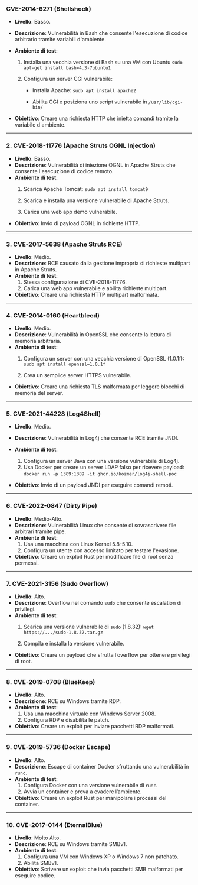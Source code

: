 ### **CVE-2014-6271 (Shellshock)**
- **Livello**: Basso.
- **Descrizione**: Vulnerabilità in Bash che consente l'esecuzione di codice arbitrario tramite variabili d'ambiente.
- **Ambiente di test**:
    1. Installa una vecchia versione di Bash su una VM con Ubuntu
       `sudo apt-get install bash=4.3-7ubuntu1`
        
    2. Configura un server CGI vulnerabile:
        - Installa Apache:
          `sudo apt install apache2`
            
        - Abilita CGI e posiziona uno script vulnerabile in `/usr/lib/cgi-bin/`
          
- **Obiettivo**: Creare una richiesta HTTP che inietta comandi tramite la variabile d'ambiente.

---
### **2. CVE-2018-11776 (Apache Struts OGNL Injection)**
- **Livello**: Basso.
- **Descrizione**: Vulnerabilità di iniezione OGNL in Apache Struts che consente l'esecuzione di codice remoto.
- **Ambiente di test**:
    1. Scarica Apache Tomcat:
       `sudo apt install tomcat9`
        
    2. Scarica e installa una versione vulnerabile di Apache Struts.
    3. Carica una web app demo vulnerabile.
- **Obiettivo**: Invio di payload OGNL in richieste HTTP.

---
### **3. CVE-2017-5638 (Apache Struts RCE)**
- **Livello**: Medio.
- **Descrizione**: RCE causato dalla gestione impropria di richieste multipart in Apache Struts.
- **Ambiente di test**:
    1. Stessa configurazione di CVE-2018-11776.
    2. Carica una web app vulnerabile e abilita richieste multipart.
- **Obiettivo**: Creare una richiesta HTTP multipart malformata.

---
### **4. CVE-2014-0160 (Heartbleed)**
- **Livello**: Medio.
- **Descrizione**: Vulnerabilità in OpenSSL che consente la lettura di memoria arbitraria.
- **Ambiente di test**:
    1. Configura un server con una vecchia versione di OpenSSL (1.0.1f):
       `sudo apt install openssl=1.0.1f`
        
    2. Crea un semplice server HTTPS vulnerabile.
- **Obiettivo**: Creare una richiesta TLS malformata per leggere blocchi di memoria del server.

---
### **5. CVE-2021-44228 (Log4Shell)**
- **Livello**: Medio.
- **Descrizione**: Vulnerabilità in Log4j che consente RCE tramite JNDI.
- **Ambiente di test**:
    1. Configura un server Java con una versione vulnerabile di Log4j.
    2. Usa Docker per creare un server LDAP falso per ricevere payload:
       `docker run -p 1389:1389 -it ghcr.io/kozmer/log4j-shell-poc`
        
- **Obiettivo**: Invio di un payload JNDI per eseguire comandi remoti.

---
### **6. CVE-2022-0847 (Dirty Pipe)**
- **Livello**: Medio-Alto.
- **Descrizione**: Vulnerabilità Linux che consente di sovrascrivere file arbitrari tramite pipe.
- **Ambiente di test**:
    1. Usa una macchina con Linux Kernel 5.8-5.10.
    2. Configura un utente con accesso limitato per testare l'evasione.
- **Obiettivo**: Creare un exploit Rust per modificare file di root senza permessi.

---
### **7. CVE-2021-3156 (Sudo Overflow)**
- **Livello**: Alto.
- **Descrizione**: Overflow nel comando `sudo` che consente escalation di privilegi.
- **Ambiente di test**:
    1. Scarica una versione vulnerabile di `sudo` (1.8.32):
        `wget https://.../sudo-1.8.32.tar.gz`
        
    2. Compila e installa la versione vulnerabile.
- **Obiettivo**: Creare un payload che sfrutta l’overflow per ottenere privilegi di root.

---
### **8. CVE-2019-0708 (BlueKeep)**
- **Livello**: Alto.
- **Descrizione**: RCE su Windows tramite RDP.
- **Ambiente di test**:
    1. Usa una macchina virtuale con Windows Server 2008.
    2. Configura RDP e disabilita le patch.
- **Obiettivo**: Creare un exploit per inviare pacchetti RDP malformati.

---
### **9. CVE-2019-5736 (Docker Escape)**
- **Livello**: Alto.
- **Descrizione**: Escape di container Docker sfruttando una vulnerabilità in `runc`.
- **Ambiente di test**:
    1. Configura Docker con una versione vulnerabile di `runc`.
    2. Avvia un container e prova a evadere l’ambiente.
- **Obiettivo**: Creare un exploit Rust per manipolare i processi del container.

---
### **10. CVE-2017-0144 (EternalBlue)**
- **Livello**: Molto Alto.
- **Descrizione**: RCE su Windows tramite SMBv1.
- **Ambiente di test**:
    1. Configura una VM con Windows XP o Windows 7 non patchato.
    2. Abilita SMBv1.
- **Obiettivo**: Scrivere un exploit che invia pacchetti SMB malformati per eseguire codice.